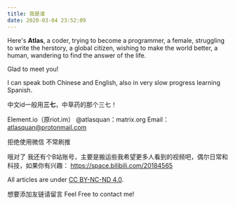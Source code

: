 ```yaml
---
title: 我是谁
date: 2020-03-04 23:52:09
---
```


Here's **Atlas**, a coder, trying to become a programmer, a female, struggling to write the herstory, a global citizen, wishing to make the world better, a human, wandering to find the answer of the life.

Glad to meet you!

I can speak both Chinese and English, also in very slow progress learning Spanish.

中文id一般用**三七**，中草药的那个三七！

Element.io（原riot.im） @atlasquan：matrix.org
Email： atlasquan@protonmail.com

拒绝使用微信 不常刷推

哦对了 我还有个B站账号，主要是搬运些我希望更多人看到的视频吧，偶尔日常和科技，如果你有兴趣： https://space.bilibili.com/20184565

All articles are under [CC BY-NC-ND 4.0](https://creativecommons.org/licenses/by-nc-nd/4.0/).

想要添加友链请留言 Feel Free to contact me!
